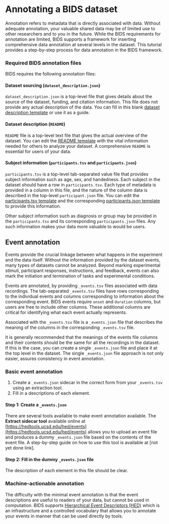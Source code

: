 # Annotating a BIDS dataset

Annotation refers to metadata that is directly associated with  data.
Without adequate annotation, your valuable shared data may be of limited use to other researchers and to you in the future. 
While the BIDS requirements for annotation are limited, 
BIDS supports a framework for inserting comprehensive
data annotation at several levels in the dataset.
This tutorial provides a step-by-step process for data annotation in the BIDS framework.

### Required BIDS annotation files

BIDS requires the following annotation files:

#### Dataset sourcing (`dataset_description.json`)
`dataset_description.json` is a top-level file that gives details about the source of the dataset, funding, and citation information.
This file does not provide any actual description of the data.
You can fill in this blank [dataset description template](../../templates/dataset_description.json) or use it as a guide.

#### Dataset description (`README`)
`README` file is a top-level text file that gives the actual overview of the dataset.
You can edit the [README template](../../templates/README) with the vital information
needed for others to analyze your dataset. 
A comprehensive `README` is essential for users of your data.

#### Subject information (`participants.tsv` and `participants.json`)
`participants.tsv` is a top-level tab-separated value file that provides subject information such as age, sex, and handedness.
Each subject in the dataset should have a row in `participants.tsv`.
Each type of metadata is provided in a column in this file,
and the nature of the column data is described in the top-level
`participant.json` file. You can edit the [participants.tsv template](../../templates/participants.tsv) and the corresponding 
[participants.json template](../../templates/participants.json)
to provide this information.

Other subject information such as diagnosis or group may be provided
in the `participants.tsv` and its corresponding `participants.json` files.
Any such information makes your data more valuable to would be users. 


## Event annotation

Events provide the crucial linkage between what happens in the experiment
and the data itself. 
Without the information provided by the dataset events,
many types of datasets cannot be analyzed.
Beyond marking experimental stimuli, participant responses, instructions,
and feedback, events can also mark the initiation and termination of tasks and experimental conditions.

Events are annotated, by providing `_events.tsv` files associated with
data recordings. The tab-separated `_events.tsv` files have rows corresponding to the individual events and columns corresponding to
information about the corresponding event. BIDS events require `onset`
and `duration` columns, but users are free to include other columns.
These additional columns are critical for identifying what each event
actually represents.

Associated with the `_events.tsv` file is a `_events.json` file that describes
the meaning of the columns in the corresponding `_events.tsv` file.

It is generally recommended that the meanings of the events file columns and their
contents should be the same for all the recordings in the dataset.
If this is the case, you can create a single `_events.json` file and place
it at the top level in the dataset.
The single  `_events.json` file approach is not only easier,
assures consistency in event annotation.

### Basic event annotation

1. Create a `_events.json` sidecar in the correct form from your `_events.tsv` using an extraction tool.
2. Fill in a descriptions of each element. 

#### Step 1: Create a `_events.json`

There are several tools available to make event annotation available.
The **Extract sidecar tool** available online at 
[https://hedtools.ucsd.edu/hed/events](https://hedtools.ucsd.edu/hed/events)
allows you to upload an event file and produces a dummy `_events.json` file based on the
contents of the event file.
A step-by-step guide on how to use this tool is available at [not yet done link].

#### Step 2: Fill in the dummy `_events.json` file

The description of each element in this file should be clear.

### Machine-actionable annotation

The difficulty with the minimal event annotation is that the event descriptions
are useful to readers of your data, but cannot be used in computation.
BIDS supports [Hierarchical Event Descriptors (HED)](https://github.com/hed-standard)
which is an infrastructure and a controlled vocabulary that allows you to annotate
your events in manner that can be used directly by tools. 
